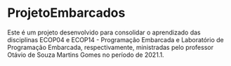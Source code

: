 # ProjetoEmbarcados
Este é um projeto desenvolvido para consolidar o aprendizado das disciplinas ECOP04 e ECOP14 - Programação Embarcada e Laboratório de Programação Embarcada, respectivamente, ministradas pelo professor Otávio de Souza Martins Gomes no período de 2021.1.
